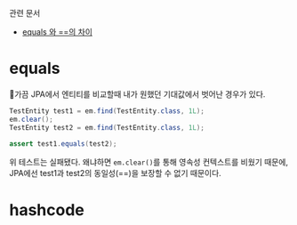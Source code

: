 
관련 문서
- [equals 와 =\=의 차이](equals%20와%20==의%20차이.md)
# equals
가끔 JPA에서 엔티티를 비교할때 내가 원했던 기대값에서 벗어난 경우가 있다.
```java
TestEntity test1 = em.find(TestEntity.class, 1L);  
em.clear();  
TestEntity test2 = em.find(TestEntity.class, 1L);  
  
assert test1.equals(test2);
```
위 테스트는 실패됐다. 왜냐하면 `em.clear()`를 통해 영속성 컨텍스트를 비웠기 때문에, JPA에선 test1과 test2의 동일성(=\=)을 보장할 수 없기 때문이다. 

# hashcode

